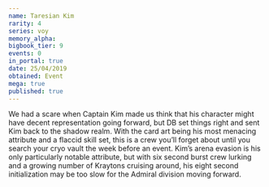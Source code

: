 ```yaml
---
name: Taresian Kim
rarity: 4
series: voy
memory_alpha:
bigbook_tier: 9
events: 0
in_portal: true
date: 25/04/2019
obtained: Event
mega: true
published: true
---
```


We had a scare when Captain Kim made us think that his character might have decent representation going forward, but DB set things right and sent Kim back to the shadow realm. With the card art being his most menacing attribute and a flaccid skill set, this is a crew you’ll forget about until you search your cryo vault the week before an event. Kim’s arena evasion is his only particularly notable attribute, but with six second burst crew lurking and a growing number of Kraytons cruising around, his eight second initialization may be too slow for the Admiral division moving forward.
